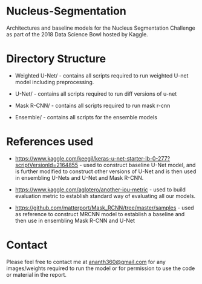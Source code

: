 # Nucleus-Segmentation
Architectures and baseline models for the Nucleus Segmentation Challenge as part of the 2018 Data Science Bowl hosted by Kaggle. 

# Directory Structure 
* Weighted U-Net/ - contains all scripts required to run weighted U-net model including preprocessing. 

* U-Net/ - contains all scripts required to run diff versions of u-net

* Mask R-CNN/ - contains all scripts required to run mask r-cnn

* Ensemble/ - contains all scripts for the ensemble models

# References used
* https://www.kaggle.com/keegil/keras-u-net-starter-lb-0-277?scriptVersionId=2164855  - used to construct baseline U-Net model, and is further modified to construct other versions of U-Net and is then used in ensembling U-Nets and U-Net and Mask R-CNN. 

* https://www.kaggle.com/aglotero/another-iou-metric - used to build evaluation metric to establish standard way of evaluating all our models. 

* https://github.com/matterport/Mask_RCNN/tree/master/samples - used as reference to construct MRCNN model to establish a baseline and then use in ensembling Mask R-CNN and U-Net

# Contact
Please feel free to contact me at ananth360@gmail.com for any images/weights required to run the model or for permission to use the code or material in the report. 
